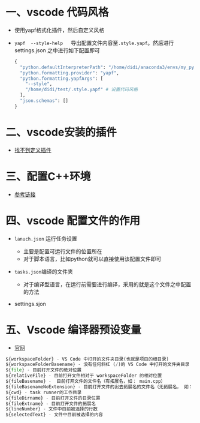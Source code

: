 # 一、vscode 代码风格

- 使用yapf格式化插件，然后自定义风格

- `yapf  --style-help   `导出配置文件内容至`.style.yapf`。然后进行settings.json 之中进行如下配置即可

  ```python
  {
    "python.defaultInterpreterPath": "/home/didi/anaconda3/envs/my_python/bin/python",
    "python.formatting.provider": "yapf",
    "python.formatting.yapfArgs": [
      "--style",
      "/home/didi/test/.style.yapf" # 设置代码风格
    ],
    "json.schemas": []
  }
  ```

  

# 二、vscode安装的插件

- [找不到定义插件](https://github.com/microsoft/vscode/issues/96754)



# 三、配置C++环境

- [参考链接](https://blog.csdn.net/reachzh1/article/details/120413575?ops_request_misc=&request_id=&biz_id=102&utm_term=mac%20vscode%E9%85%8D%E7%BD%AEc++%E7%8E%AF%E5%A2%83&utm_medium=distribute.pc_search_result.none-task-blog-2~all~sobaiduweb~default-1-120413575.142^v41^pc_rank_34_1,185^v2^control&spm=1018.2226.3001.4187)



# 四、vscode 配置文件的作用

- `lanuch.json` 运行任务设置
  - 主要是配置可运行文件的位置所在
  - 对于脚本语言，比如python就可以直接使用该配置文件即可

- `tasks.json`编译的文件夹
  - 对于编译型语言，在运行前需要进行编译，采用的就是这个文件之中配置的方法

- settings.sjon



# 五、Vscode 编译器预设变量

- [官网](https://code.visualstudio.com/docs/editor/variables-reference)

```python
${workspaceFolder} - VS Code 中打开的文件夹目录(也就是项目的根目录)
${workspaceFolderBasename} - 没有任何斜杠 (/)的 VS Code 中打开的文件夹目录
${file} - 目前打开文件的绝对位置
${relativeFile} - 目前打开文件相对于 workspaceFolder 的相对位置
${fileBasename} -  目前打开文件的文件名（有拓展名，如： main.cpp）
${fileBasenameNoExtension} - 目前打开文件的出去拓展名的文件名（无拓展名， 如： main.cpp）
${cwd} - task runner的工作目录
${fileDirname} - 目前打开文件的目录位置
${fileExtname} - 目前打开文件的拓展名
${lineNumber} - 文件中目前被选择的行数
${selectedText} - 文件中目前被选择的内容
```

